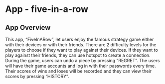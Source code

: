 # App - five-in-a-row

## App Overview 

This app, “FiveInARow”, let users enjoy the famous strategy game either with their devices or with their friends.
There are 2 difficulty levels for the players to choose if they want to play against their devices. If they want to play against their friends, they can use hotspot to create a connection. During the game, users can undo a piece by pressing “REGRET”.
The users will have their game accounts and log in with their passwords every time. Their scores of wins and loses will be recorded and they can view their scores by pressing “HISTORY”.

